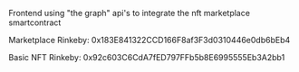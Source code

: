 Frontend using "the graph" api's to integrate the nft marketplace smartcontract


Marketplace Rinkeby:
0x183E841322CCD166F8af3F3d0310446e0db6bEb4

Basic NFT Rinkeby:
0x92c603C6CdA7fED797FFb5b8E6995555Eb3A2bb1
